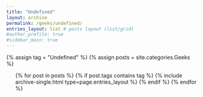 ```yaml
---
title: "Undefined"
layout: archive
permalink: /geeks/undefined/
entries_layout: list # posts layout (list/grid)
#author_profile: true
#sidebar_main: true
---
```

<body oncontextmenu="return false;">
{% assign tag = "Undefined" %} <!--tag name-->
{% assign posts = site.categories.Geeks %}
  <ul> 
  {% for post in posts %}
    {% if post.tags contains tag %}
      {% include archive-single.html type=page.entries_layout %}
    {% endif %}
  {% endfor %}
  </ul>
</body>